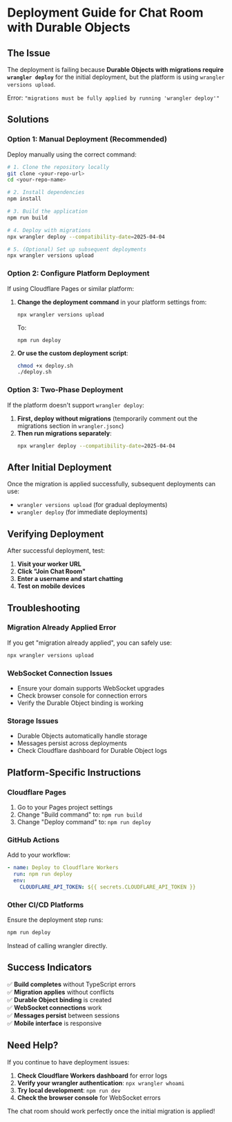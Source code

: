 # Deployment Guide for Chat Room with Durable Objects

## The Issue

The deployment is failing because **Durable Objects with migrations require `wrangler deploy`** for the initial deployment, but the platform is using `wrangler versions upload`.

Error: `"migrations must be fully applied by running 'wrangler deploy'"`

## Solutions

### Option 1: Manual Deployment (Recommended)

Deploy manually using the correct command:

```bash
# 1. Clone the repository locally
git clone <your-repo-url>
cd <your-repo-name>

# 2. Install dependencies
npm install

# 3. Build the application
npm run build

# 4. Deploy with migrations
npx wrangler deploy --compatibility-date=2025-04-04

# 5. (Optional) Set up subsequent deployments
npx wrangler versions upload
```

### Option 2: Configure Platform Deployment

If using Cloudflare Pages or similar platform:

1. **Change the deployment command** in your platform settings from:
   ```
   npx wrangler versions upload
   ```
   To:
   ```
   npm run deploy
   ```

2. **Or use the custom deployment script**:
   ```bash
   chmod +x deploy.sh
   ./deploy.sh
   ```

### Option 3: Two-Phase Deployment

If the platform doesn't support `wrangler deploy`:

1. **First, deploy without migrations** (temporarily comment out the migrations section in `wrangler.jsonc`)
2. **Then run migrations separately**:
   ```bash
   npx wrangler deploy --compatibility-date=2025-04-04
   ```

## After Initial Deployment

Once the migration is applied successfully, subsequent deployments can use:
- `wrangler versions upload` (for gradual deployments)
- `wrangler deploy` (for immediate deployments)

## Verifying Deployment

After successful deployment, test:

1. **Visit your worker URL**
2. **Click "Join Chat Room"**
3. **Enter a username and start chatting**
4. **Test on mobile devices**

## Troubleshooting

### Migration Already Applied Error
If you get "migration already applied", you can safely use:
```bash
npx wrangler versions upload
```

### WebSocket Connection Issues
- Ensure your domain supports WebSocket upgrades
- Check browser console for connection errors
- Verify the Durable Object binding is working

### Storage Issues
- Durable Objects automatically handle storage
- Messages persist across deployments
- Check Cloudflare dashboard for Durable Object logs

## Platform-Specific Instructions

### Cloudflare Pages
1. Go to your Pages project settings
2. Change "Build command" to: `npm run build`
3. Change "Deploy command" to: `npm run deploy`

### GitHub Actions
Add to your workflow:
```yaml
- name: Deploy to Cloudflare Workers
  run: npm run deploy
  env:
    CLOUDFLARE_API_TOKEN: ${{ secrets.CLOUDFLARE_API_TOKEN }}
```

### Other CI/CD Platforms
Ensure the deployment step runs:
```bash
npm run deploy
```
Instead of calling wrangler directly.

## Success Indicators

✅ **Build completes** without TypeScript errors  
✅ **Migration applies** without conflicts  
✅ **Durable Object binding** is created  
✅ **WebSocket connections** work  
✅ **Messages persist** between sessions  
✅ **Mobile interface** is responsive  

## Need Help?

If you continue to have deployment issues:

1. **Check Cloudflare Workers dashboard** for error logs
2. **Verify your wrangler authentication**: `npx wrangler whoami`
3. **Try local development**: `npm run dev`
4. **Check the browser console** for WebSocket errors

The chat room should work perfectly once the initial migration is applied!